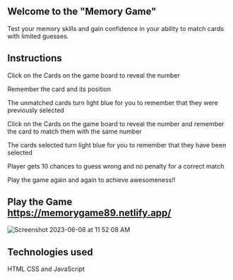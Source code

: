 ## Welcome to the "Memory Game"

Test your memory skills and gain confidence in your ability to match cards with limited guesses. 

## Instructions

Click on the Cards on the game board to reveal the number

Remember the card and its position

The unmatched cards turn light blue for you to remember that they were previously selected

Click on the Cards on the game board to reveal the number and remember the card to match them with the same number

The cards selected turn light blue for you to remember that they have been selected 

Player gets 10 chances to guess wrong and no penalty for a correct match

Play the game again and again to achieve awesomeness!!

## Play the Game  https://memorygame89.netlify.app/


![Screenshot 2023-06-08 at 11 52 08 AM](https://github.com/abulfs89/ABUL-Project-1/assets/132204123/0c56bae5-4989-4f0b-827d-7d4acc41d999)

## Technologies used
HTML CSS and JavaScript


